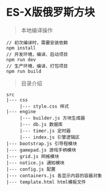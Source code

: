 # ES-X版俄罗斯方块

> 本地编译操作

    // 初次编译时，需要安装依赖
    npm install
    // 开发环境，编译、启动项目
    npm run dev    
    // 生产环境，编译、打包项目
    npm run build

> 目录介绍

    src
    |--- css
         |--- style.css 样式
    |--- engine
         |--- builder.js 方块生成器
         |--- db.js 数据库
         |--- timer.js 定时器
         |--- index.js 引擎逻辑区
    |--- bootstrap.js 引导程模块    
    |--- gamepad.js 游戏手柄模块
    |--- grid.js 网格模块
    |--- notice.js 通知模块
    |--- config.js 配置
    |--- containers.js 各显示内容的容器对象
    |--- template.html html模板文件